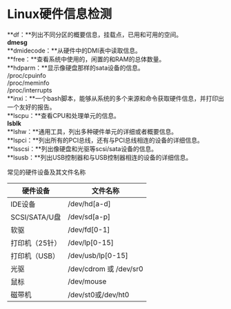 # Linux硬件信息检测
**df：**列出不同分区的概要信息，挂载点，已用和可用的空间。  
**dmesg**  
**dmidecode：**从硬件中的DMI表中读取信息。  
**free：**查看系统中使用的，闲置的和RAM的总体数量。  
**hdparm：**显示像硬盘那样的sata设备的信息。  
/proc/cpuinfo  
/proc/meminfo  
/proc/interrupts  
**inxi：**一个bash脚本，能够从系统的多个来源和命令获取硬件信息，并打印出一个友好的报告。  
**lscpu：**查看CPU和处理单元的信息。  
**lsblk**  
**lshw：**通用工具，列出多种硬件单元的详细或者概要信息。  
**lspci：**列出所有的PCI总线，还有与PCI总线相连的设备的详细信息。  
**lsscsi：**列出像硬盘和光驱等scsi/sata设备的信息。  
**lsusb：**列出USB控制器和与USB控制器相连的设备的详细信息。  



常见的硬件设备及其文件名称

| 硬件设备       | 文件名称                |
| -------------- | ----------------------- |
| IDE设备        | /dev/hd[a-d]            |
| SCSI/SATA/U盘  | /dev/sd[a-p]            |
| 软驱           | /dev/fd[0-1]            |
| 打印机（25针） | /dev/lp[0-15]           |
| 打印机（USB）  | /dev/usb/lp[0-15]       |
| 光驱           | /dev/cdrom 或  /dev/sr0 |
| 鼠标           | /dev/mouse              |
| 磁带机         | /dev/st0或/dev/ht0      |

